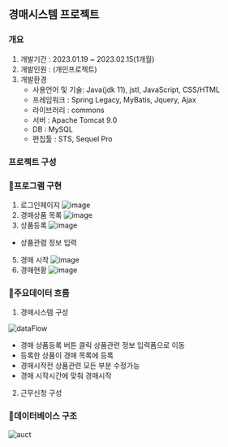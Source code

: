 ## 경매시스템 프로젝트

 ### 개요
  1.  개발기간 : 2023.01.19 ~ 2023.02.15(1개월)
  2.  개발인원 : (개인프로젝트)
  3.  개발환경
      * 사용언어 및 기술: Java(jdk 11), jstl, JavaScript, CSS/HTML
      * 프레임워크 : Spring Legacy, MyBatis, Jquery, Ajax
      * 라이브러리 : commons
      * 서버 : Apache Tomcat 9.0
      * DB : MySQL
      * 편집툴 : STS, Sequel Pro

### 프로젝트 구성
  

 ### 🎯프로그램 구현
  1.  로그인페이지
  ![image](https://user-images.githubusercontent.com/125232122/227454929-1e2b8fca-749c-45e5-b93b-6afc5e9b624c.png)
  2.  경매상품 목록
  ![image](https://user-images.githubusercontent.com/125232122/227456547-fee18675-6012-4361-9b6b-8853eb180c06.png)
  3. 상품등록 
  ![image](https://user-images.githubusercontent.com/125232122/227456998-747f4f56-58a0-4232-890a-851789c64036.png)
  * 상품관렴 정보 입력
  5. 경매 시작
  ![image](https://user-images.githubusercontent.com/125232122/227461995-f6a590f6-36b6-425a-9cca-4db4c724b2a9.png)
  6. 경매현황
  ![image](https://user-images.githubusercontent.com/125232122/227687324-8ce5247c-200a-42df-bea8-566d5c4dbbec.png)
  
 ### 🔖주요데이터 흐름
  1.  경매시스템 구성
  
  ![dataFlow](https://user-images.githubusercontent.com/125232122/221724891-b0ca80ef-13fa-42ff-8521-13f921645fef.png)
  
  * 경매 상품등록 버튼 클릭 상품관련 정보 입력폼으로 이동 
  * 등록한 상품이 경매 목록에 등록 
  * 경매시작전 상품관련 모든 부분 수정가능
  * 경매 시작시간에 맞춰 경매시작
  
  2.  근무신청 구성
  
  
 ### 💾데이터베이스 구조

![auct](https://user-images.githubusercontent.com/125232122/223084956-cc3f5381-60a9-494a-b16e-794fdcd448dc.png)
